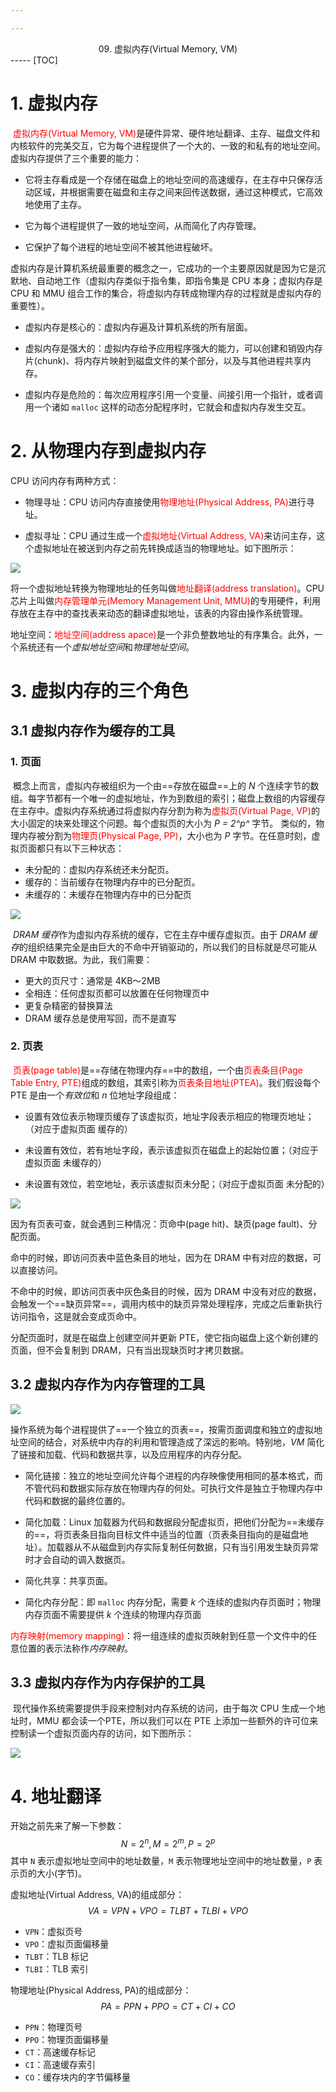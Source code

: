 ```yaml
---

---
```


<center>09. 虚拟内存(Virtual Memory, VM)</center>
-----
[TOC]

# 1. 虚拟内存

​	<font color=red>虚拟内存(Virtual Memory, VM)</font>是硬件异常、硬件地址翻译、主存、磁盘文件和内核软件的完美交互，它为每个进程提供了一个大的、一致的和私有的地址空间。虚拟内存提供了三个重要的能力：

- 它将主存看成是一个存储在磁盘上的地址空间的高速缓存，在主存中只保存活动区域，并根据需要在磁盘和主存之间来回传送数据，通过这种模式，它高效地使用了主存。

- 它为每个进程提供了一致的地址空间，从而简化了内存管理。

- 它保护了每个进程的地址空间不被其他进程破坏。

虚拟内存是计算机系统最重要的概念之一，它成功的一个主要原因就是因为它是沉默地、自动地工作（虚拟内存类似于指令集，即指令集是 CPU 本身；虚拟内存是 CPU 和 MMU 组合工作的集合，将虚拟内存转成物理内存的过程就是虚拟内存的重要性）。

- 虚拟内存是核心的：虚拟内存遍及计算机系统的所有层面。

- 虚拟内存是强大的：虚拟内存给予应用程序强大的能力，可以创建和销毁内存片(chunk)、将内存片映射到磁盘文件的某个部分，以及与其他进程共享内存。

- 虚拟内存是危险的：每次应用程序引用一个变量、间接引用一个指针，或者调用一个诸如 `malloc` 这样的动态分配程序时，它就会和虚拟内存发生交互。

# 2. 从物理内存到虚拟内存

CPU 访问内存有两种方式：

- 物理寻址：CPU 访问内存直接使用<font color=red>物理地址(Physical Address, PA)</font>进行寻址。

- 虚拟寻址：CPU 通过生成一个<font color=red>虚拟地址(Virtual Address, VA)</font>来访问主存，这个虚拟地址在被送到内存之前先转换成适当的物理地址。如下图所示：

![](images/9-1.jpg)

​	将一个虚拟地址转换为物理地址的任务叫做<font color=red>地址翻译(address translation)</font>。CPU 芯片上叫做<font color=red>内存管理单元(Memory Management Unit, MMU)</font>的专用硬件，利用存放在主存中的查找表来动态的翻译虚拟地址，该表的内容由操作系统管理。

地址空间：<font color=red>地址空间(address apace)</font>是一个非负整数地址的有序集合。此外，一个系统还有一个*虚拟地址空间*和*物理地址空间*。

# 3. 虚拟内存的三个角色

## 3.1 虚拟内存作为缓存的工具

### 1. 页面

​	概念上而言，虚拟内存被组织为一个由==存放在磁盘==上的 *N* 个连续字节的数组。每字节都有一个唯一的虚拟地址，作为到数组的索引；磁盘上数组的内容缓存在主存中。虚拟内存系统通过将虚拟内存分割为称为<font color=red>虚拟页(Virtual Page, VP)</font>的大小固定的块来处理这个问题。每个虚拟页的大小为 *P = 2^p^* 字节。 类似的，物理内存被分割为<font color=red>物理页(Physical Page, PP)</font>，大小也为 *P* 字节。在任意时刻，虚拟页面都只有以下三种状态：

- 未分配的：虚拟内存系统还未分配页。
- 缓存的：当前缓存在物理内存中的已分配页。
- 未缓存的：未缓存在物理内存中的已分配页

![](images/9-2.jpg)

​	*DRAM 缓存*作为虚拟内存系统的缓存，它在主存中缓存虚拟页。由于 *DRAM 缓存*的组织结果完全是由巨大的不命中开销驱动的，所以我们的目标就是尽可能从 DRAM 中取数据。为此，我们需要：

- 更大的页尺寸：通常是 4KB～2MB
- 全相连：任何虚拟页都可以放置在任何物理页中
- 更复杂精密的替换算法
- DRAM 缓存总是使用写回，而不是直写

### 2. 页表

​	<font color=red>页表(page table)</font>是==存储在物理内存==中的数组，一个由<font color=red>页表条目(Page Table Entry, PTE)</font>组成的数组，其索引称为<font color=red>页表条目地址(PTEA)</font>。我们假设每个 PTE 是由一个*有效位*和 *n* 位地址字段组成：

- 设置有效位表示物理页缓存了该虚拟页，地址字段表示相应的物理页地址；（对应于虚拟页面 缓存的）

- 未设置有效位，若有地址字段，表示该虚拟页在磁盘上的起始位置；（对应于虚拟页面 未缓存的）

- 未设置有效位，若空地址，表示该虚拟页未分配；（对应于虚拟页面 未分配的）

![](images/9-3.jpg)

因为有页表可查，就会遇到三种情况：页命中(page hit)、缺页(page fault)、分配页面。

命中的时候，即访问页表中蓝色条目的地址，因为在 DRAM 中有对应的数据，可以直接访问。

不命中的时候，即访问页表中灰色条目的时候，因为 DRAM 中没有对应的数据，会触发一个==缺页异常==，调用内核中的缺页异常处理程序，完成之后重新执行访问指令，这是就会变成页命中。

分配页面时，就是在磁盘上创建空间并更新 PTE，使它指向磁盘上这个新创建的页面，但不会复制到 DRAM，只有当出现缺页时才拷贝数据。

## 3.2 虚拟内存作为内存管理的工具

![](images/9-4.jpg)

​	操作系统为每个进程提供了==一个独立的页表==，按需页面调度和独立的虚拟地址空间的结合，对系统中内存的利用和管理造成了深远的影响。特别地，*VM* 简化了链接和加载、代码和数据共享，以及应用程序的内存分配。

- 简化链接：独立的地址空间允许每个进程的内存映像使用相同的基本格式，而不管代码和数据实际存放在物理内存的何处。可执行文件是独立于物理内存中代码和数据的最终位置的。

- 简化加载：Linux 加载器为代码和数据段分配虚拟页，把他们分配为==未缓存的==，将页表条目指向目标文件中适当的位置（页表条目指向的是磁盘地址）。加载器从不从磁盘到内存实际复制任何数据，只有当引用发生缺页异常时才会自动的调入数据页。

- 简化共享：共享页面。

- 简化内存分配：即 `malloc` 内存分配，需要 *k* 个连续的虚拟内存页面时；物理内存页面不需要提供 *k* 个连续的物理内存页面

<font color=red>内存映射(memory mapping)</font>：将一组连续的虚拟页映射到任意一个文件中的任意位置的表示法称作*内存映射*。

## 3.3 虚拟内存作为内存保护的工具

​	现代操作系统需要提供手段来控制对内存系统的访问，由于每次 CPU 生成一个地址时，MMU 都会读一个PTE，所以我们可以在 PTE 上添加一些额外的许可位来控制读一个虚拟页面内存的访问，如下图所示：

![](images/9-5.jpg)

# 4. 地址翻译

开始之前先来了解一下参数：
$$
N=2^n, M=2^m, P=2^p
$$
其中 `N` 表示虚拟地址空间中的地址数量，`M` 表示物理地址空间中的地址数量，`P`  表示页的大小(字节)。

虚拟地址(Virtual Address, VA)的组成部分：
$$
VA=VPN+VPO=TLBT+TLBI+VPO
$$

- `VPN`：虚拟页号
- `VPO`：虚拟页面偏移量
- `TLBT`：TLB 标记
- `TLBI`：TLB 索引

物理地址(Physical Address, PA)的组成部分：
$$
PA=PPN+PPO=CT+CI+CO
$$

- `PPN`：物理页号
- `PPO`：物理页面偏移量
- `CT`：高速缓存标记
- `CI`：高速缓存索引
- `CO`：缓存块内的字节偏移量


